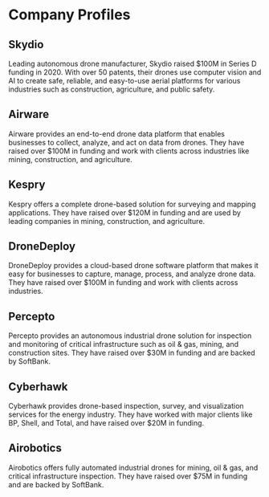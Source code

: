 # Company Profiles

## Skydio

Leading autonomous drone manufacturer, Skydio raised $100M in Series D funding in 2020. With over 50 patents, their drones use computer vision and AI to create safe, reliable, and easy-to-use aerial platforms for various industries such as construction, agriculture, and public safety.

## Airware

Airware provides an end-to-end drone data platform that enables businesses to collect, analyze, and act on data from drones. They have raised over $100M in funding and work with clients across industries like mining, construction, and agriculture.

## Kespry

Kespry offers a complete drone-based solution for surveying and mapping applications. They have raised over $120M in funding and are used by leading companies in mining, construction, and agriculture.

## DroneDeploy

DroneDeploy provides a cloud-based drone software platform that makes it easy for businesses to capture, manage, process, and analyze drone data. They have raised over $100M in funding and work with clients across industries.

## Percepto

Percepto provides an autonomous industrial drone solution for inspection and monitoring of critical infrastructure such as oil & gas, mining, and construction sites. They have raised over $30M in funding and are backed by SoftBank.

## Cyberhawk

Cyberhawk provides drone-based inspection, survey, and visualization services for the energy industry. They have worked with major clients like BP, Shell, and Total, and have raised over $20M in funding.

## Airobotics

Airobotics offers fully automated industrial drones for mining, oil & gas, and critical infrastructure inspection. They have raised over $75M in funding and are backed by SoftBank.

